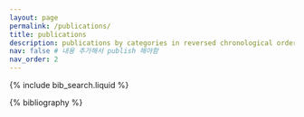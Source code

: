 ```yaml
---
layout: page
permalink: /publications/
title: publications
description: publications by categories in reversed chronological order. generated by jekyll-scholar.
nav: false # 내용 추가해서 publish 해야함
nav_order: 2
---
```


<!-- _pages/publications.md -->

<!-- Bibsearch Feature -->

{% include bib_search.liquid %}

<div class="publications">

{% bibliography %}

</div>

